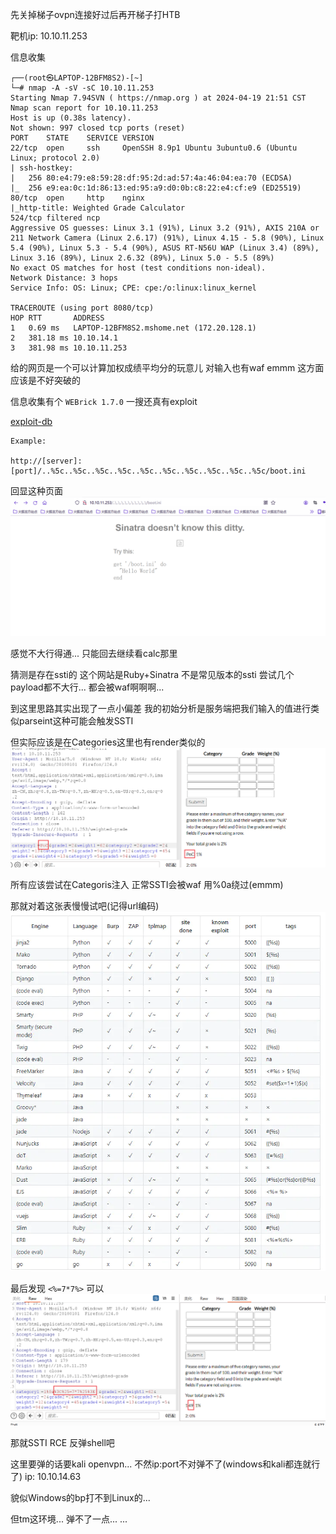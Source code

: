 先关掉梯子ovpn连接好过后再开梯子打HTB

靶机ip: 10.10.11.253

信息收集
```
┌──(root㉿LAPTOP-12BFM8S2)-[~]
└─# nmap -A -sV -sC 10.10.11.253
Starting Nmap 7.94SVN ( https://nmap.org ) at 2024-04-19 21:51 CST
Nmap scan report for 10.10.11.253
Host is up (0.38s latency).
Not shown: 997 closed tcp ports (reset)
PORT    STATE    SERVICE VERSION
22/tcp  open     ssh     OpenSSH 8.9p1 Ubuntu 3ubuntu0.6 (Ubuntu Linux; protocol 2.0)
| ssh-hostkey:
|   256 80:e4:79:e8:59:28:df:95:2d:ad:57:4a:46:04:ea:70 (ECDSA)
|_  256 e9:ea:0c:1d:86:13:ed:95:a9:d0:0b:c8:22:e4:cf:e9 (ED25519)
80/tcp  open     http    nginx
|_http-title: Weighted Grade Calculator
524/tcp filtered ncp
Aggressive OS guesses: Linux 3.1 (91%), Linux 3.2 (91%), AXIS 210A or 211 Network Camera (Linux 2.6.17) (91%), Linux 4.15 - 5.8 (90%), Linux 5.4 (90%), Linux 5.3 - 5.4 (90%), ASUS RT-N56U WAP (Linux 3.4) (89%), Linux 3.16 (89%), Linux 2.6.32 (89%), Linux 5.0 - 5.5 (89%)
No exact OS matches for host (test conditions non-ideal).
Network Distance: 3 hops
Service Info: OS: Linux; CPE: cpe:/o:linux:linux_kernel

TRACEROUTE (using port 8080/tcp)
HOP RTT       ADDRESS
1   0.69 ms   LAPTOP-12BFM8S2.mshome.net (172.20.128.1)
2   381.18 ms 10.10.14.1
3   381.98 ms 10.10.11.253

```

给的网页是一个可以计算加权成绩平均分的玩意儿
对输入也有waf
emmm 这方面应该是不好突破的

信息收集有个 `WEBrick 1.7.0` 一搜还真有exploit

[exploit-db](https://www.exploit-db.com/exploits/5215)


```
Example:

http://[server]:[port]/..%5c..%5c..%5c..%5c..%5c..%5c..%5c..%5c..%5c..%5c/boot.ini
```

回显这种页面
![img](Perfection/images/image.png)

感觉不大行得通... 只能回去继续看calc那里

猜测是存在ssti的
这个网站是Ruby+Sinatra 不是常见版本的ssti
尝试几个payload都不大行...
都会被waf啊啊啊...

到这里思路其实出现了一点小偏差
我的初始分析是服务端把我们输入的值进行类似parseint这种可能会触发SSTI

但实际应该是在Categories这里也有render类似的
![img](Perfection/images/image-1.png)

所有应该尝试在Categoris注入
正常SSTI会被waf 用%0a绕过(emmm)

那就对着这张表慢慢试吧(记得url编码)
![img](Perfection/images/image-2.png)

最后发现 `<%=7*7%>` 可以
![img](Perfection/images/image-3.png)

那就SSTI RCE 反弹shell吧

这里要弹的话要kali openvpn... 不然ip:port不对弹不了(windows和kali都连就行了)
ip: 10.10.14.63

貌似Windows的bp打不到Linux的...

但tm这环境... 弹不了一点...
...

